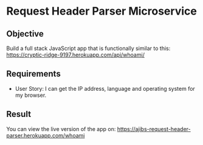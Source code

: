# Request Header Parser Microservice

## Objective

Build a full stack JavaScript app that is functionally similar to this: https://cryptic-ridge-9197.herokuapp.com/api/whoami/

## Requirements

* User Story: I can get the IP address, language and operating system for my browser.

## Result

You can view the live version of the app on: https://ajibs-request-header-parser.herokuapp.com/whoami


